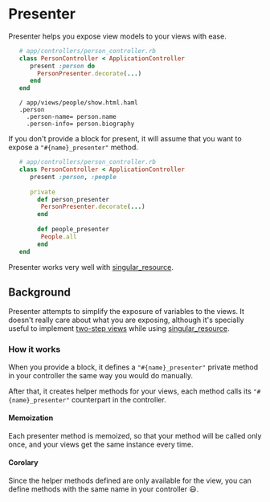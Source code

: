 Presenter
=====================

Presenter helps you expose view models to your views with ease.

```ruby
   # app/controllers/person_controller.rb
   class PersonController < ApplicationController
      present :person do
        PersonPresenter.decorate(...)
      end
   end
```

```haml
   / app/views/people/show.html.haml
   .person
     .person-name= person.name
     .person-info= person.biography
```
If you don't provide a block for present, it will assume that you want to expose a `"#{name}_presenter"` method.
```ruby
   # app/controllers/person_controller.rb
   class PersonController < ApplicationController
      present :person, :people
      
      private
        def person_presenter
         PersonPresenter.decorate(...)
        end
        
        def people_presenter
         People.all
        end
   end
```

Presenter works very well with [singular_resource](https://github.com/ElMassimo/singular_resource).

## Background
Presenter attempts to simplify the exposure of variables to the views. It doesn't really care about what you are exposing, although it's specially useful to implement [two-step views](http://martinfowler.com/eaaCatalog/twoStepView.html) while using [singular_resource](https://github.com/ElMassimo/singular_resource).

### How it works

When you provide a block, it defines a `"#{name}_presenter"` private method in your controller the same way you would do manually.

After that, it creates helper methods for your views, each method calls its `"#{name}_presenter"` counterpart in the controller.

#### Memoization
Each presenter method is memoized, so that your method will be called only once, and your views get the same instance every time.

#### Corolary
Since the helper methods defined are only available for the view, you can define methods with the same name in your controller :smiley:.
